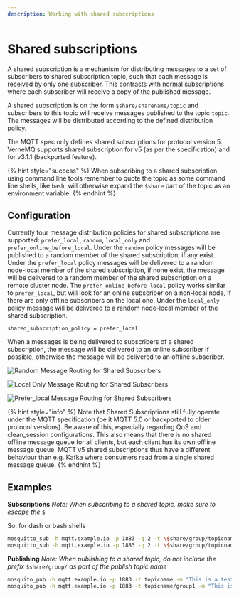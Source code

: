 ```yaml
---
description: Working with shared subscriptions
---
```


# Shared subscriptions

A shared subscription is a mechanism for distributing messages to a set of subscribers to shared subscription topic, such that each message is received by only one subscriber. This contrasts with normal subscriptions where each subscriber will receive a copy of the published message.

A shared subscription is on the form `$share/sharename/topic` and subscribers to this topic will receive messages published to the topic `topic`. The messages will be distributed according to the defined distribution policy.

The MQTT spec only defines shared subscriptions for protocol version 5. VerneMQ supports shared subscription for v5 (as per the specification) and for v3.1.1 (backported feature).

{% hint style="success" %}
When subscribing to a shared subscription using command line tools remember to quote the topic as some command line shells, like `bash`, will otherwise expand the `$share` part of the topic as an environment variable.
{% endhint %}

## Configuration

Currently four message distribution policies for shared subscriptions are supported: `prefer_local`, `random`, `local_only` and `prefer_online_before_local`. Under the `random` policy messages will be published to a random member of the shared subscription, if any exist. Under the `prefer_local` policy messages will be delivered to a random node-local member of the shared subscription, if none exist, the message will be delivered to a random member of the shared subscription on a remote cluster node. The `prefer_online_before_local` policy works similar to `prefer_local`, but will look for an online subscriber on a non-local node, if there are only offline subscribers on the local one. Under the `local_only` policy message will be delivered to a random node-local member of the shared subscription.

```text
shared_subscription_policy = prefer_local
```

When a messages is being delivered to subscribers of a shared subscription, the message will be delivered to an online subscriber if possible, otherwise the message will be delivered to an offline subscriber.

![Random Message Routing for Shared Subscribers](../.gitbook/assets/random.svg)

![Local Only Message Routing for Shared Subscribers](../.gitbook/assets/local_only.svg)

![Prefer\_local Message Routing for Shared Subscribers](../.gitbook/assets/prefer_local.svg)

{% hint style="info" %}
Note that Shared Subscriptions still fully operate under the MQTT specification \(be it MQTT 5.0 or backported to older protocol versions\). Be aware of this, especially regarding QoS and clean\_session configurations. This also means that there is no shared offline message queue for all clients, but each client has its own offline message queue. MQTT v5 shared subscriptions thus have a different behaviour than e.g. Kafka where consumers read from a single shared message queue.
{% endhint %}

## Examples

**Subscriptions** _Note: When subscribing to a shared topic, make sure to escape the_ `$`

So, for dash or bash shells

```bash
mosquitto_sub -h mqtt.example.io -p 1883 -q 2 -t \$share/group/topicname
mosquitto_sub -h mqtt.example.io -p 1883 -q 2 -t \$share/group/topicname/#
```

**Publishing** _Note: When publishing to a shared topic, do not include the prefix_ `$share/group/` _as part of the publish topic name_

```bash
mosquito_pub -h mqtt.example.io -p 1883 -t topicname -m "This is a test message"
mosquito_pub -h mqtt.example.io -p 1883 -t topicname/group1 -m "This is a test message"
```

